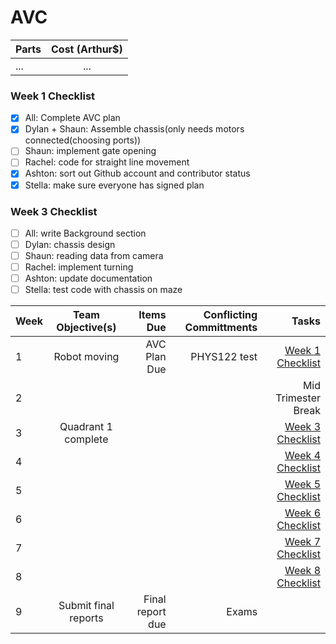 # AVC

| Parts  | Cost (Arthur$)  |
| :------------ |:---------------:| 
| ...      | ... |

### Week 1 Checklist
- [x] All: Complete AVC plan
- [x] Dylan + Shaun: Assemble chassis(only needs motors connected(choosing ports))
- [ ] Shaun: implement gate opening
- [ ] Rachel: code for straight line movement
- [x] Ashton: sort out Github account and contributor status
- [x] Stella: make sure everyone has signed plan

### Week 3 Checklist
- [ ] All: write Background section
- [ ] Dylan: chassis design
- [ ] Shaun: reading data from camera
- [ ] Rachel: implement turning
- [ ] Ashton: update documentation
- [ ] Stella: test code with chassis on maze

| Week  | Team Objective(s)  | Items Due | Conflicting Committments | Tasks |
| :------------ |:---------------:| ------: | ------: | ------: |
| 1   | Robot moving | AVC Plan Due | PHYS122 test | [Week 1 Checklist](#week-1-checklist) | 
| 2   |  |  | | Mid Trimester Break|
| 3   | Quadrant 1 complete |  | | [Week 3 Checklist](#week-3-checklist) |
| 4   |                     |  | | [Week 4 Checklist](#week-4-checklist) |
| 5   |                     |  | | [Week 5 Checklist](#week-5-checklist) |
| 6   |                     |  | | [Week 6 Checklist](#week-6-checklist) |
| 7   |                     |  | | [Week 7 Checklist](#week-7-checklist) |
| 8   |                     |  | | [Week 8 Checklist](#week-8-checklist) |
| 9   | Submit final reports | Final report due | Exams | |
